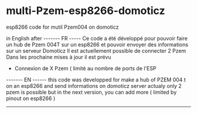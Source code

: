 # multi-Pzem-esp8266-domoticz
esp8266 code for mutil Pzem004 on domoticz

in English after
------- FR -----
Ce code a été développé pour pouvoir faire un hub de Pzem 004T sur un esp8266 et pouvoir envoyer des informations 
sur un serveur Domoticz
Il est actuellement possible de connecter 2 Pzem
Dans les prochaine mises à jour il est prévu
- Connexion de X Pzem ( limité au nombre de ports de l'ESP

------- EN ------
this code was developped for make a hub of PZEM 004 t on an esp8266 and send informations on domoticz server
actualy only 2 pzem is possible but in the next version, you can add more ( limited by pinout on esp8266 ) 

-----------------
